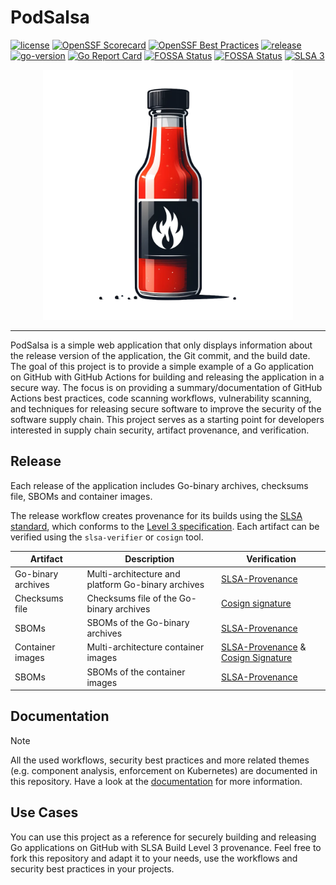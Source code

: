 # PodSalsa

[![license](https://img.shields.io/github/license/janfuhrer/podsalsa)](https://github.com/janfuhrer/podsalsa/blob/main/LICENSE)
[![OpenSSF Scorecard](https://api.securityscorecards.dev/projects/github.com/janfuhrer/podsalsa/badge)](https://securityscorecards.dev/viewer/?uri=github.com/janfuhrer/podsalsa)
[![OpenSSF Best Practices](https://www.bestpractices.dev/projects/8791/badge?&kill_cache=1)](https://www.bestpractices.dev/projects/8791)
[![release](https://img.shields.io/github/v/release/janfuhrer/podsalsa)](https://github.com/janfuhrer/podsalsa/releases)
[![go-version](https://img.shields.io/github/go-mod/go-version/janfuhrer/podsalsa)](https://github.com/janfuhrer/podsalsa/blob/main/go.mod)
[![Go Report Card](https://goreportcard.com/badge/github.com/janfuhrer/podsalsa)](https://goreportcard.com/report/github.com/janfuhrer/podsalsa)
[![FOSSA Status](https://app.fossa.com/api/projects/custom%2B44203%2Fgithub.com%2Fjanfuhrer%2Fpodsalsa.svg?type=shield&issueType=license)](https://app.fossa.com/projects/custom%2B44203%2Fgithub.com%2Fjanfuhrer%2Fpodsalsa?ref=badge_shield&issueType=license)
[![FOSSA Status](https://app.fossa.com/api/projects/custom%2B44203%2Fgithub.com%2Fjanfuhrer%2Fpodsalsa.svg?type=shield&issueType=security)](https://app.fossa.com/projects/custom%2B44203%2Fgithub.com%2Fjanfuhrer%2Fpodsalsa?ref=badge_shield&issueType=security)
[![SLSA 3](https://slsa.dev/images/gh-badge-level3.svg)](https://slsa.dev)

<p align="center">
    <img src="./assets/podsalsa-logo-free.png" alt="PodSalsa" width="400">
</p>

---

PodSalsa is a simple web application that only displays information about the release version of the application, the Git commit, and the build date.
The goal of this project is to provide a simple example of a Go application on GitHub with GitHub Actions for building and releasing the application in a secure way. The focus is on providing a summary/documentation of GitHub Actions best practices, code scanning workflows, vulnerability scanning, and techniques for releasing secure software to improve the security of the software supply chain. This project serves as a starting point for developers interested in supply chain security, artifact provenance, and verification.

## Release

Each release of the application includes Go-binary archives, checksums file, SBOMs and container images. 

The release workflow creates provenance for its builds using the [SLSA standard](https://slsa.dev), which conforms to the [Level 3 specification](https://slsa.dev/spec/v1.0/levels#build-l3). Each artifact can be verified using the `slsa-verifier` or `cosign` tool.

| Artifact           | Description                                        | Verification                                                                                                                                   |
| ------------------ | -------------------------------------------------- | ---------------------------------------------------------------------------------------------------------------------------------------------- |
| Go-binary archives | Multi-architecture and platform Go-binary archives | [SLSA-Provenance](./SECURITY.md#verify-provenance-of-release-artifacts)                                                                        |
| Checksums file     | Checksums file of the Go-binary archives           | [Cosign signature](./SECURITY.md#verify-signature-of-checksum-file)                                                                            |
| SBOMs              | SBOMs of the Go-binary archives                    | [SLSA-Provenance](./SECURITY.md#go-binary-archives)                                                                                            |
| Container images   | Multi-architecture container images                | [SLSA-Provenance](./SECURITY.md#verify-provenance-of-container-images) & [Cosign Signature](./SECURITY.md#verify-signature-of-container-image) |
| SBOMs              | SBOMs of the container images                      | [SLSA-Provenance](./SECURITY.md#container-images)                                                                                              |

## Documentation

> [!NOTE]
> All the used workflows, security best practices and more related themes (e.g. component analysis, enforcement on Kubernetes) are documented in this repository.
> Have a look at the [documentation](./docs/) for more information.

## Use Cases

You can use this project as a reference for securely building and releasing Go applications on GitHub with SLSA Build Level 3 provenance. Feel free to fork this repository and adapt it to your needs, use the workflows and security best practices in your projects.
